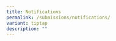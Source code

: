 ```yaml
---
title: Notifications
permalink: /submissions/notifications/
variant: tiptap
description: ""
---
```

